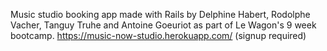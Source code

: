 Music studio booking app made with Rails by Delphine Habert, Rodolphe Vacher, Tanguy Truhe and Antoine Goeuriot as part of Le Wagon's 9 week bootcamp.
https://music-now-studio.herokuapp.com/ (signup required)

